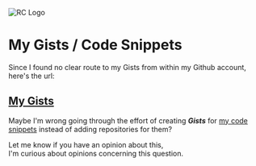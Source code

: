 ![RC Logo](http://res.cloudinary.com/madhatter/image/upload/v1515166371/logo-rc_cpamog.png)

# My Gists / Code Snippets
Since I found no clear route to my Gists from within my Github account, here's the url:

## [My Gists](https://gist.github.com/ReinierC)

Maybe I'm wrong going through the effort of creating ***_Gists_*** for [my code snippets](https://gist.github.com/ReinierC) instead of adding repositories for them?

Let me know if you have an opinion about this,  
I'm curious about opinions concerning this question.
